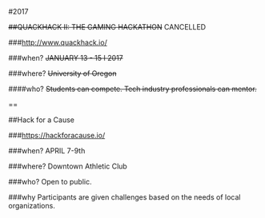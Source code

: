 #2017

~~##QUACKHACK II: THE GAMING HACKATHON~~ CANCELLED

###http://www.quackhack.io/

###when?
~~JANUARY 13 - 15 I 2017~~

###where?
~~University of Oregon~~

####who?
~~Students can compete. Tech industry professionals can mentor.~~

==

##Hack for a Cause

###https://hackforacause.io/

###when?
APRIL 7-9th

###where?
Downtown Athletic Club

###who?
Open to public.

###why
Participants are given challenges based on the needs of local organizations.
